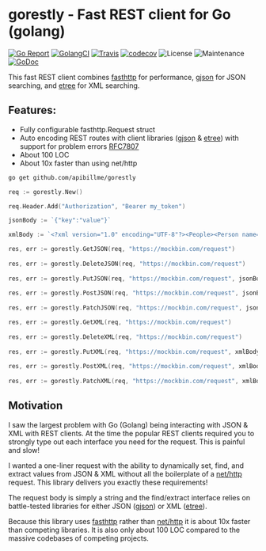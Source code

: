 # gorestly - Fast REST client for Go (golang)

[![Go Report](https://goreportcard.com/badge/github.com/apibillme/gorestly)](https://goreportcard.com/report/github.com/apibillme/gorestly) [![GolangCI](https://golangci.com/badges/github.com/apibillme/gorestly.svg)](https://golangci.com/r/github.com/apibillme/gorestly) [![Travis](https://travis-ci.org/apibillme/gorestly.svg?branch=master)](https://travis-ci.org/apibillme/gorestly#) [![codecov](https://codecov.io/gh/apibillme/gorestly/branch/master/graph/badge.svg)](https://codecov.io/gh/apibillme/gorestly) ![License](https://img.shields.io/github/license/mashape/apistatus.svg) ![Maintenance](https://img.shields.io/maintenance/yes/2018.svg) [![GoDoc](https://godoc.org/github.com/apibillme/gorestly?status.svg)](https://godoc.org/github.com/apibillme/gorestly)


This fast REST client combines [fasthttp](https://github.com/valyala/fasthttp#readme) for performance, [gjson](https://github.com/tidwall/gjson#readme) for JSON searching, and [etree](https://github.com/beevik/etree#readme) for XML searching.

## Features:
* Fully configurable fasthttp.Request struct
* Auto encoding REST routes with client libraries ([gjson](https://github.com/tidwall/gjson#readme) & [etree](https://github.com/beevik/etree#readme)) with support for problem errors [RFC7807](https://tools.ietf.org/html/rfc7807)
* About 100 LOC
* About 10x faster than using net/http

```bash
go get github.com/apibillme/gorestly
```

```go
req := gorestly.New()

req.Header.Add("Authorization", "Bearer my_token")

jsonBody := `{"key":"value"}`

xmlBody := `<?xml version="1.0" encoding="UTF-8"?><People><Person name="Jon"/></People></xml>`

res, err := gorestly.GetJSON(req, "https://mockbin.com/request")
	
res, err := gorestly.DeleteJSON(req, "https://mockbin.com/request")
	
res, err := gorestly.PutJSON(req, "https://mockbin.com/request", jsonBody)
	
res, err := gorestly.PostJSON(req, "https://mockbin.com/request", jsonBody)
	
res, err := gorestly.PatchJSON(req, "https://mockbin.com/request", jsonBody)

res, err := gorestly.GetXML(req, "https://mockbin.com/request")
	
res, err := gorestly.DeleteXML(req, "https://mockbin.com/request")
	
res, err := gorestly.PutXML(req, "https://mockbin.com/request", xmlBody)
	
res, err := gorestly.PostXML(req, "https://mockbin.com/request", xmlBody)
	
res, err := gorestly.PatchXML(req, "https://mockbin.com/request", xmlBody)
```

## Motivation

I saw the largest problem with Go (Golang) being interacting with JSON & XML with REST clients. At the time the popular REST clients required you to strongly type out each interface you need for the request. This is painful and slow! 

I wanted a one-liner request with the ability to dynamically set, find, and extract values from JSON & XML without all the boilerplate of a [net/http](https://golang.org/pkg/net/http/) request. This library delivers you exactly these requirements!

The request body is simply a string and the find/extract interface relies on battle-tested libraries for either JSON ([gjson](https://github.com/tidwall/gjson#readme)) or XML ([etree](https://github.com/beevik/etree#readme)).

Because this library uses [fasthttp](https://github.com/valyala/fasthttp#readme) rather than [net/http](https://golang.org/pkg/net/http/) it is about 10x faster than competing libraries. It is also only about 100 LOC compared to the massive codebases of competing projects.
